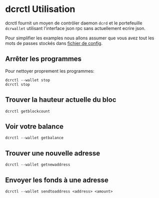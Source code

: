 # <i class="fa fa-hdd-o"></i>dcrctl Utilisation

dcrctl fournit un moyen de contrôler daemon `dcrd` et le portefeuille
`dcrwallet` utilisant l'interface json rpc sans actuellement ecrire
json.

Pour simplifier les examples nous allons assumer que vous avez tout les mots de passes
 stockés dans [fichier de config](/advanced/storing-login-details.md).

## <i class="fa fa-power-off"></i> Arrêter les programmes

Pour nettoyer proprement les programmes:

```no-highlight
dcrctl --wallet stop
dcrctl stop
```

## <i class="fa fa-arrow-up"></i>Trouver la hauteur actuelle du bloc

```no-highlight
dcrctl getblockcount
```

## <i class="fa fa-dollar"></i>Voir votre balance

```no-highlight
dcrctl --wallet getbalance
```

## <i class="fa fa-inbox"></i>Trouver une nouvelle adresse

```no-highlight
dcrctl --wallet getnewaddress
```

## <i class="fa fa-rocket"></i>Envoyer les fonds à une adresse

```
dcrctl --wallet sendtoaddress <address> <amount>
```

